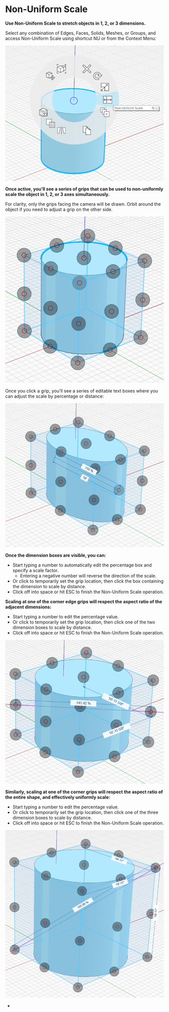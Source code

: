 # Non-Uniform Scale

**Use Non-Uniform Scale to stretch objects in 1, 2, or 3 dimensions.**

Select any combination of Edges, Faces, Solids, Meshes, or Groups, and access Non-Uniform Scale using shortcut NU or from the Context Menu:

![](../../.gitbook/assets/assets-lud0saywlwiiwtsyxln-lz7k93h9run_tqiy0h-lz7lt3luxablqbk4xfm-nu-scale_context-menu.PNG)

**Once active, you'll see a series of grips that can be used to non-uniformly scale the object in 1, 2, or 3 axes simultaneously.** 

For clarity, only the grips facing the camera will be drawn. Orbit around the object if you need to adjust a grip on the other side.

![](../../.gitbook/assets/assets-lud0saywlwiiwtsyxln-lz7k93h9run_tqiy0h-lz7m-ggpqic-suylrqr-nu-scale_grips-1.PNG)

Once you click a grip, you'll see a series of editable text boxes where you can adjust the scale by percentage or distance:

![](../../.gitbook/assets/assets-lud0saywlwiiwtsyxln-lz7k93h9run_tqiy0h-lz7mfg91ktl6_mhl2yh-nu-scale_grips-2%20%281%29.PNG)



**Once the dimension boxes are visible, you can:**

* Start typing a number to automatically edit the percentage box and specify a scale factor.
  * Entering a negative number will reverse the direction of the scale.
* Or click to temporarily set the grip location, then click the box containing the dimension to scale by distance.
* Click off into space or hit ESC to finish the Non-Uniform Scale operation.

**Scaling at one of the corner edge grips will respect the aspect ratio of the adjacent dimensions:**

* Start typing a number to edit the percentage value.
* Or click to temporarily set the grip location, then click one of the two dimension boxes to scale by distance.
* Click off into space or hit ESC to finish the Non-Uniform Scale operation.

![](../../.gitbook/assets/assets-lud0saywlwiiwtsyxln-lz7k93h9run_tqiy0h-lz7ozuctwsfacnqz1yv-nu-scale_grips-3.PNG)



**Similarly, scaling at one of the corner grips will respect the aspect ratio of the entire shape, and effectively uniformly scale:**

* Start typing a number to edit the percentage value.
* Or click to temporarily set the grip location, then click one of the three dimension boxes to scale by distance.
* Click off into space or hit ESC to finish the Non-Uniform Scale operation.

![](../../.gitbook/assets/assets-lud0saywlwiiwtsyxln-lz7k93h9run_tqiy0h-lz7qgyzdmmdwn311vim-nu-scale_grips-4.PNG)

* 

